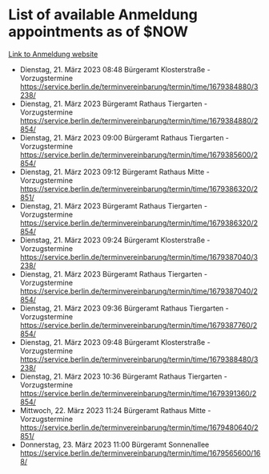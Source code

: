 # List of available Anmeldung appointments as of $NOW
[Link to Anmeldung website](https://service.berlin.de/terminvereinbarung/termin/tag.php?termin=1&anliegen[]=120686&dienstleisterlist=122210,122217,327316,122219,327312,122227,327314,122231,327346,122243,327348,122254,122252,329742,122260,329745,122262,329748,122271,327278,122273,327274,122277,327276,330436,122280,327294,122282,327290,122284,327292,122291,327270,122285,327266,122286,327264,122296,327268,150230,329760,122297,327286,122294,327284,122312,329763,122314,329775,122304,327330,122311,327334,122309,327332,317869,122281,327352,122279,329772,122283,122276,327324,122274,327326,122267,329766,122246,327318,122251,327320,122257,327322,122208,327298,122226,327300&herkunft=http%3A%2F%2Fservice.berlin.de%2Fdienstleistung%2F120686%2F)
- Dienstag, 21. März 2023 08:48 Bürgeramt Klosterstraße - Vorzugstermine https://service.berlin.de/terminvereinbarung/termin/time/1679384880/3238/
- Dienstag, 21. März 2023  Bürgeramt Rathaus Tiergarten - Vorzugstermine https://service.berlin.de/terminvereinbarung/termin/time/1679384880/2854/
- Dienstag, 21. März 2023 09:00 Bürgeramt Rathaus Tiergarten - Vorzugstermine https://service.berlin.de/terminvereinbarung/termin/time/1679385600/2854/
- Dienstag, 21. März 2023 09:12 Bürgeramt Rathaus Mitte - Vorzugstermine https://service.berlin.de/terminvereinbarung/termin/time/1679386320/2851/
- Dienstag, 21. März 2023  Bürgeramt Rathaus Tiergarten - Vorzugstermine https://service.berlin.de/terminvereinbarung/termin/time/1679386320/2854/
- Dienstag, 21. März 2023 09:24 Bürgeramt Klosterstraße - Vorzugstermine https://service.berlin.de/terminvereinbarung/termin/time/1679387040/3238/
- Dienstag, 21. März 2023  Bürgeramt Rathaus Tiergarten - Vorzugstermine https://service.berlin.de/terminvereinbarung/termin/time/1679387040/2854/
- Dienstag, 21. März 2023 09:36 Bürgeramt Rathaus Tiergarten - Vorzugstermine https://service.berlin.de/terminvereinbarung/termin/time/1679387760/2854/
- Dienstag, 21. März 2023 09:48 Bürgeramt Klosterstraße - Vorzugstermine https://service.berlin.de/terminvereinbarung/termin/time/1679388480/3238/
- Dienstag, 21. März 2023 10:36 Bürgeramt Rathaus Tiergarten - Vorzugstermine https://service.berlin.de/terminvereinbarung/termin/time/1679391360/2854/
- Mittwoch, 22. März 2023 11:24 Bürgeramt Rathaus Mitte - Vorzugstermine https://service.berlin.de/terminvereinbarung/termin/time/1679480640/2851/
- Donnerstag, 23. März 2023 11:00 Bürgeramt Sonnenallee https://service.berlin.de/terminvereinbarung/termin/time/1679565600/168/

